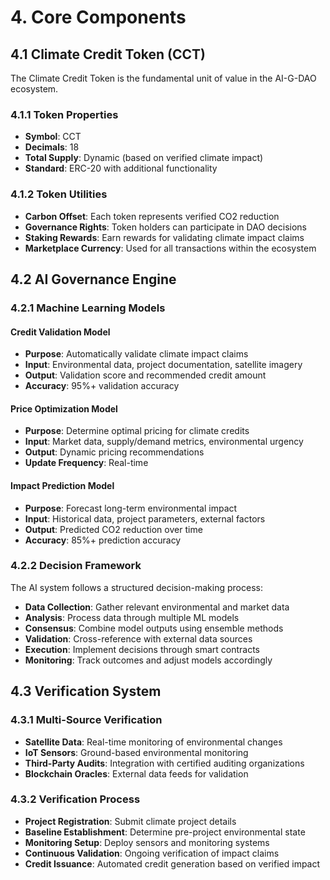 # 4. Core Components

## 4.1 Climate Credit Token (CCT)

The Climate Credit Token is the fundamental unit of value in the AI-G-DAO ecosystem.

### 4.1.1 Token Properties

* **Symbol**: CCT
* **Decimals**: 18
* **Total Supply**: Dynamic (based on verified climate impact)
* **Standard**: ERC-20 with additional functionality

### 4.1.2 Token Utilities

* **Carbon Offset**: Each token represents verified CO2 reduction
* **Governance Rights**: Token holders can participate in DAO decisions
* **Staking Rewards**: Earn rewards for validating climate impact claims
* **Marketplace Currency**: Used for all transactions within the ecosystem

## 4.2 AI Governance Engine

### 4.2.1 Machine Learning Models

#### Credit Validation Model

* **Purpose**: Automatically validate climate impact claims
* **Input**: Environmental data, project documentation, satellite imagery
* **Output**: Validation score and recommended credit amount
* **Accuracy**: 95%+ validation accuracy

#### Price Optimization Model

* **Purpose**: Determine optimal pricing for climate credits
* **Input**: Market data, supply/demand metrics, environmental urgency
* **Output**: Dynamic pricing recommendations
* **Update Frequency**: Real-time

#### Impact Prediction Model

* **Purpose**: Forecast long-term environmental impact
* **Input**: Historical data, project parameters, external factors
* **Output**: Predicted CO2 reduction over time
* **Accuracy**: 85%+ prediction accuracy

### 4.2.2 Decision Framework

The AI system follows a structured decision-making process:

* **Data Collection**: Gather relevant environmental and market data
* **Analysis**: Process data through multiple ML models
* **Consensus**: Combine model outputs using ensemble methods
* **Validation**: Cross-reference with external data sources
* **Execution**: Implement decisions through smart contracts
* **Monitoring**: Track outcomes and adjust models accordingly

## 4.3 Verification System

### 4.3.1 Multi-Source Verification

* **Satellite Data**: Real-time monitoring of environmental changes
* **IoT Sensors**: Ground-based environmental monitoring
* **Third-Party Audits**: Integration with certified auditing organizations
* **Blockchain Oracles**: External data feeds for validation

### 4.3.2 Verification Process

* **Project Registration**: Submit climate project details
* **Baseline Establishment**: Determine pre-project environmental state
* **Monitoring Setup**: Deploy sensors and monitoring systems
* **Continuous Validation**: Ongoing verification of impact claims
* **Credit Issuance**: Automated credit generation based on verified impact